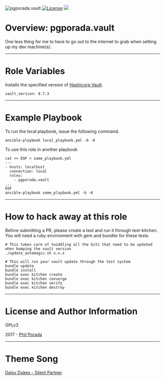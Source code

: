 ![pgporada.vault](https://img.shields.io/badge/role-pgporada.vault-yellow.svg)
[![License](https://img.shields.io/badge/license-GPLv3-brightgreen.svg)](LICENSE)
[![](https://img.shields.io/badge/Supports%20Vault%20Version-0.7.3-blue.svg)](https://github.com/hashicorp/vault/blob/v0.7.3/CHANGELOG.md)

# Overview: pgporada.vault

One less thing for me to have to go out to the internet to grab when setting up my dev machine(s).

- - - -
# Role Variables

Installs the specified version of [Hashicorp Vault](https://vaultproject.io).

    vault_version: 0.7.3

- - - -
# Example Playbook

To run the local playbook, issue the following command.

    ansible-playbook local_playbook.yml -b -K

To use this role in another playbook

    cat << EOF > some_playbook.yml
    ---
    - hosts: localhost
      connection: local
      roles:
        - pgporada.vault
    ...
    EOF
    ansible-playbook some_playbook.yml -b -K

- - - -
# How to hack away at this role
Before submitting a PR, please create a test and run it through test-kitchen. You will need a ruby environment with gem and bundler for these tests.

    # This takes care of twiddling all the bits that need to be updated when bumping the vault version
    ./update_automagic.sh x.x.x

    # This will run your vault update through the test system
	bundle update
	bundle install
	bundle exec kitchen create
   	bundle exec kitchen converge
   	bundle exec kitchen verify
	bundle exec kitchen destroy

- - - -
# License and Author Information
GPLv3

2017 - [Phil Porada](https://philporada.com)

- - - -
# Theme Song
[Daisy Dukes - Silent Partner](https://www.youtube.com/watch?v=OCk0cNr3v00)
